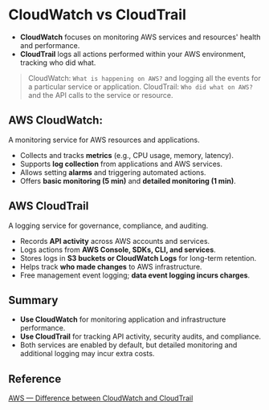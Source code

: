 # CloudWatch vs CloudTrail

- **CloudWatch** focuses on monitoring AWS services and resources' health and performance.
- **CloudTrail** logs all actions performed within your AWS environment, tracking who did what.

> CloudWatch: `What is happening on AWS?` and logging all the events for a particular service or application.
> CloudTrail: `Who did what on AWS?` and the API calls to the service or resource.

## AWS CloudWatch:

A monitoring service for AWS resources and applications.

- Collects and tracks **metrics** (e.g., CPU usage, memory, latency).
- Supports **log collection** from applications and AWS services.
- Allows setting **alarms** and triggering automated actions.
- Offers **basic monitoring (5 min)** and **detailed monitoring (1 min)**.

## AWS CloudTrail

A logging service for governance, compliance, and auditing.

- Records **API activity** across AWS accounts and services.
- Logs actions from **AWS Console, SDKs, CLI, and services**.
- Stores logs in **S3 buckets or CloudWatch Logs** for long-term retention.
- Helps track **who made changes** to AWS infrastructure.
- Free management event logging; **data event logging incurs charges**.

## Summary

- **Use CloudWatch** for monitoring application and infrastructure performance.
- **Use CloudTrail** for tracking API activity, security audits, and compliance.
- Both services are enabled by default, but detailed monitoring and additional logging may incur extra costs.

## Reference

[AWS — Difference between CloudWatch and CloudTrail](https://medium.com/awesome-cloud/aws-difference-between-cloudwatch-and-cloudtrail-16a486f8bc95)
